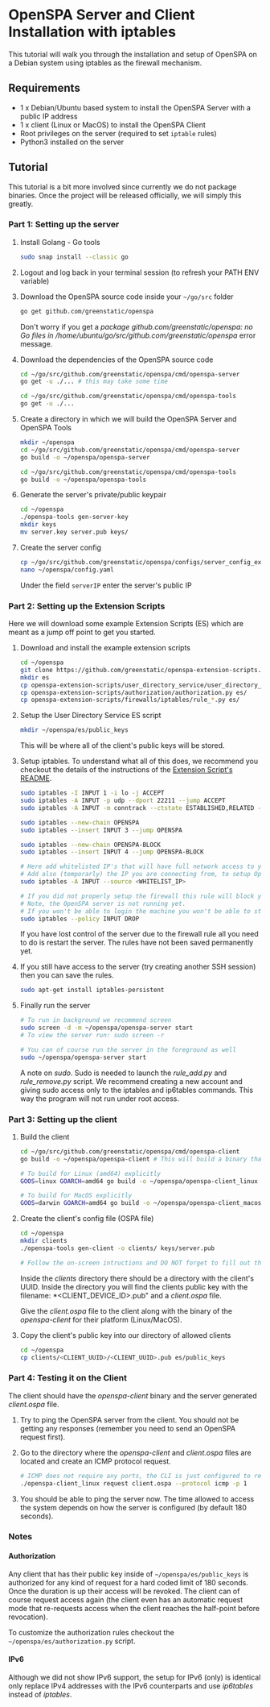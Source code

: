 # OpenSPA Server and Client Installation with iptables
This tutorial will walk you through the installation and setup of OpenSPA on a Debian system using iptables as the firewall mechanism.

## Requirements
* 1 x Debian/Ubuntu based system to install the OpenSPA Server with a public IP address
* 1 x client (Linux or MacOS) to install the OpenSPA Client
* Root privileges on the server (required to set `iptable` rules)
* Python3 installed on the server

## Tutorial
This tutorial is a bit more involved since currently we do not package binaries.
Once the project will be released officially, we will simply this greatly.
### Part 1: Setting up the server
1. Install Golang - Go tools
    ```bash
    sudo snap install --classic go
    ```
2. Logout and log back in your terminal session (to refresh your PATH ENV variable)

3. Download the OpenSPA source code inside your `~/go/src` folder
    ```bash
    go get github.com/greenstatic/openspa
    ```
    Don't worry if you get a *package github.com/greenstatic/openspa: no Go files in /home/ubuntu/go/src/github.com/greenstatic/openspa* error message.

4. Download the dependencies of the OpenSPA source code
    ```bash
    cd ~/go/src/github.com/greenstatic/openspa/cmd/openspa-server
    go get -u ./... # this may take some time
    
    cd ~/go/src/github.com/greenstatic/openspa/cmd/openspa-tools
    go get -u ./...
    ```

4. Create a directory in which we will build the OpenSPA Server and OpenSPA Tools
    ```bash
    mkdir ~/openspa
    cd ~/go/src/github.com/greenstatic/openspa/cmd/openspa-server
    go build -o ~/openspa/openspa-server
    
    cd ~/go/src/github.com/greenstatic/openspa/cmd/openspa-tools
    go build -o ~/openspa/openspa-tools
    ```
5. Generate the server's private/public keypair
    ```bash
    cd ~/openspa
    ./openspa-tools gen-server-key
    mkdir keys
    mv server.key server.pub keys/
    ```

5. Create the server config
    ```bash
    cp ~/go/src/github.com/greenstatic/openspa/configs/server_config_example.yaml ~/openspa/config.yaml
    nano ~/openspa/config.yaml
    ```
    Under the field `serverIP` enter the server's public IP

### Part 2: Setting up the Extension Scripts
Here we will download some example Extension Scripts (ES) which are meant as a jump off point to get you started.

1. Download and install the example extension scripts
    ```bash
    cd ~/openspa
    git clone https://github.com/greenstatic/openspa-extension-scripts.git
    mkdir es
    cp openspa-extension-scripts/user_directory_service/user_directory_service.py es/
    cp openspa-extension-scripts/authorization/authorization.py es/
    cp openspa-extension-scripts/firewalls/iptables/rule_*.py es/
    ```
2. Setup the User Directory Service ES script
    ```bash
    mkdir ~/openspa/es/public_keys
    ```
    This will be where all of the client's public keys will be stored.
    
3. Setup iptables. To understand what all of this does, we recommend you checkout the details of the instructions of the [Extension Script's README](https://github.com/greenstatic/openspa-extension-scripts/tree/master/firewalls/iptables).
    ```bash
    sudo iptables -I INPUT 1 -i lo -j ACCEPT
    sudo iptables -A INPUT -p udp --dport 22211 --jump ACCEPT
    sudo iptables -A INPUT -m conntrack --ctstate ESTABLISHED,RELATED -j ACCEPT
    
    sudo iptables --new-chain OPENSPA
    sudo iptables --insert INPUT 3 --jump OPENSPA
    
    sudo iptables --new-chain OPENSPA-BLOCK
    sudo iptables --insert INPUT 4 --jump OPENSPA-BLOCK
    
    # Here add whitelisted IP's that will have full network access to your server (eg. administrator's IP). 
    # Add also (temporarly) the IP you are connecting from, to setup OpenSPA.
    sudo iptables -A INPUT --source <WHITELIST_IP>
    
    # If you did not properly setup the firewall this rule will block you out.
    # Note, the OpenSPA server is not running yet. 
    # If you won't be able to login the machine you won't be able to start the OpenSPA server.
    sudo iptables --policy INPUT DROP
    ```
    
    If you have lost control of the server due to the firewall rule all you need to do is restart the server.
    The rules have not been saved permanently yet.
    
4. If you still have access to the server (try creating another SSH session) then you can save the rules.
    ```bash
    sudo apt-get install iptables-persistent
    ```
    
5. Finally run the server
    ```bash
    # To run in background we recommend screen
    sudo screen -d -m ~/openspa/openspa-server start
    # To view the server run: sudo screen -r
    
    # You can of course run the server in the foreground as well
    sudo ~/openspa/openspa-server start
    ```
    
    A note on *sudo*. 
    Sudo is needed to launch the *rule_add.py* and *rule_remove.py* script.
    We recommend creating a new account and giving sudo access only to the iptables and ip6tables commands.
    This way the program will not run under root access.

### Part 3: Setting up the client
1. Build the client
    ```bash
    cd ~/go/src/github.com/greenstatic/openspa/cmd/openspa-client
    go build -o ~/openspa/openspa-client # This will build a binary that will only work on operating system and architecture you are building on (eg. on ubuntu it will only work for linux systems)
    
    # To build for Linux (amd64) explicitly 
    GOOS=linux GOARCH=amd64 go build -o ~/openspa/openspa-client_linux
    
    # To build for MacOS explicitly 
    GOOS=darwin GOARCH=amd64 go build -o ~/openspa/openspa-client_macos
    ```
    
2. Create the client's config file (OSPA file)
    ```bash
    cd ~/openspa
    mkdir clients
    ./openspa-tools gen-client -o clients/ keys/server.pub
    
    # Follow the on-screen intructions and DO NOT forget to fill out the server IP!
    ```
    Inside the *clients* directory there should be a directory with the client's UUID.
    Inside the directory you will find the clients public key with the filename: *<CLIENT_DEVICE_ID>.pub" and a *client.ospa* file.
    
    Give the *client.ospa* file to the client along with the binary of the *openspa-client* for their platform (Linux/MacOS).
    
3. Copy the client's public key into our directory of allowed clients
    ```bash
    cd ~/openspa
    cp clients/<CLIENT_UUID>/<CLIENT_UUID>.pub es/public_keys
    ```

### Part 4: Testing it on the Client
The client should have the *openspa-client* binary and the server generated *client.ospa* file.

1. Try to ping the OpenSPA server from the client.
You should not be getting any responses (remember you need to send an OpenSPA request first).

2. Go to the directory where the *openspa-client* and *client.ospa* files are located and create an ICMP protocol request.
    ```bash
    # ICMP does not require any ports, the CLI is just configured to require a port.
    ./openspa-client_linux request client.ospa --protocol icmp -p 1
    ```
    
2. You should be able to ping the server now.
The time allowed to access the system depends on how the server is configured (by default 180 seconds).


### Notes
#### Authorization
Any client that has their public key inside of `~/openspa/es/public_keys` is authorized for any kind of request for a hard coded limit of 180 seconds.
Once the duration is up their access will be revoked.
The client can of course request access again (the client even has an automatic request mode that re-requests access when the client reaches the half-point before revocation).

To customize the authorization rules checkout the `~/openspa/es/authorization.py` script.

#### IPv6
Although we did not show IPv6 support, the setup for IPv6 (only) is identical only replace IPv4 addresses with the IPv6 counterparts and use *ip6tables* instead of *iptables*.
